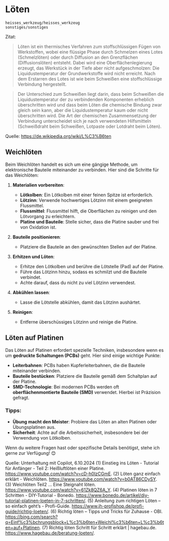 # Löten


```{toctree}
heisses_werkzeug/heisses_werkzeug
sonstiges/sonstiges
```

Zitat: 

> Löten ist ein thermisches Verfahren zum stoffschlüssigen Fügen von Werkstoffen, wobei eine flüssige Phase durch Schmelzen eines Lotes (Schmelzlöten) oder durch Diffusion an den Grenzflächen (Diffusionslöten) entsteht. Dabei wird eine Oberflächenlegierung erzeugt, das Werkstück in der Tiefe aber nicht aufgeschmolzen: Die Liquidustemperatur der Grundwerkstoffe wird nicht erreicht. Nach dem Erstarren des Lotes ist wie beim Schweißen eine stoffschlüssige Verbindung hergestellt.

> Der Unterschied zum Schweißen liegt darin, dass beim Schweißen die Liquidustemperatur der zu verbindenden Komponenten erheblich überschritten wird und dass beim Löten die chemische Bindung zwar gleich sein kann, aber die Liquidustemperatur kaum oder nicht überschritten wird. Die Art der chemischen Zusammensetzung der Verbindung unterscheidet sich je nach verwendeten Hilfsmitteln (Schweißdraht beim Schweißen, Lotpaste oder Lotdraht beim Löten).

Quelle: <https://de.wikipedia.org/wiki/L%C3%B6ten>

## Weichlöten
Beim Weichlöten handelt es sich um eine gängige Methode, um elektronische Bauteile miteinander zu verbinden. Hier sind die Schritte für das Weichlöten:

1. **Materialien vorbereiten**:
   - **Lötkolben**: Ein Lötkolben mit einer feinen Spitze ist erforderlich.
   - **Lötzinn**: Verwende hochwertiges Lötzinn mit einem geeigneten Flussmittel.
   - **Flussmittel**: Flussmittel hilft, die Oberflächen zu reinigen und den Lötvorgang zu erleichtern.
   - **Platine und Bauteile**: Stelle sicher, dass die Platine sauber und frei von Oxidation ist.

2. **Bauteile positionieren**:
   - Platziere die Bauteile an den gewünschten Stellen auf der Platine.

3. **Erhitzen und Löten**:
   - Erhitze den Lötkolben und berühre die Lötstelle (Pad) auf der Platine.
   - Führe das Lötzinn hinzu, sodass es schmilzt und die Bauteile verbindet.
   - Achte darauf, dass du nicht zu viel Lötzinn verwendest.

4. **Abkühlen lassen**:
   - Lasse die Lötstelle abkühlen, damit das Lötzinn aushärtet.

5. **Reinigen**:
   - Entferne überschüssiges Lötzinn und reinige die Platine.

## Löten auf Platinen
Das Löten auf Platinen erfordert spezielle Techniken, insbesondere wenn es um **gedruckte Schaltungen (PCBs)** geht. Hier sind einige wichtige Punkte:

- **Leiterbahnen**: PCBs haben Kupferleiterbahnen, die die Bauteile miteinander verbinden.
- **Bauteile bestücken**: Platziere die Bauteile gemäß dem Schaltplan auf der Platine.
- **SMD-Technologie**: Bei modernen PCBs werden oft **oberflächenmontierte Bauteile (SMD)** verwendet. Hierbei ist Präzision gefragt.

### Tipps:
- **Übung macht den Meister**: Probiere das Löten an alten Platinen oder Übungsplatinen aus.
- **Sicherheit**: Achte auf die Arbeitssicherheit, insbesondere bei der Verwendung von Lötkolben.

Wenn du weitere Fragen hast oder spezifische Details benötigst, stehe ich gerne zur Verfügung! 😊

Quelle: Unterhaltung mit Copilot, 6.10.2024
(1) Einstieg ins Löten - Tutorial für Anfänger - Teil 2: Heißluftlöten einer Platine. https://www.youtube.com/watch?v=cD-h0lzCGmE.
(2) Löten ganz einfach erklärt - Weichlöten. https://www.youtube.com/watch?v=b0AT86CDySY.
(3) Weichlöten Teil2 ... Eine Steignaht löten. https://www.youtube.com/watch?v=61Zk8QZ6A_Y.
(4) Platinen löten in 7 Schritten - DIY-Tutorial - Bonedo. https://www.bonedo.de/artikel/diy-tutorial-platinen-loeten-in-7-schritten/.
(5) Anleitung zum richtigen Löten – so einfach geht’s - Profi-Guide. https://www.jh-profishop.de/profi-guide/richtig-loeten/.
(6) Richtig löten – Tipps und Tricks für Zuhause - OBI. https://bing.com/search?q=Einf%c3%bchrungsblock+L%c3%b6ten+Weichl%c3%b6ten+L%c3%b6ten+auf+Platinen.
(7) Richtig löten Schritt für Schritt erklärt | hagebau.de. https://www.hagebau.de/beratung-loeten/.


